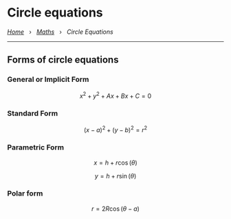 # Circle equations

*[Home](../README.md)* &nbsp; › &nbsp; 
*[Maths](./maths.md)* &nbsp; › &nbsp; 
*Circle Equations*

---

## Forms of circle equations

### General or Implicit Form

```math
x^2 + y^2 + Ax + Bx + C = 0
```

### Standard Form

```math
(x - a)^2 + (y - b)^2 = r^2
```

### Parametric Form

```math
x = h + r\cos(\theta)
```
```math
y = h + r\sin(\theta)
```

### Polar form
```math
r = 2R\cos(\theta - a)